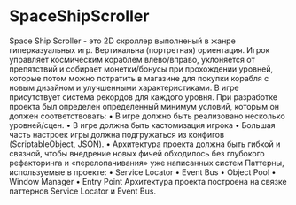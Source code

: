 # SpaceShipScroller
Space Ship Scroller -  это 2D скроллер выполненый в жанре гиперказуальных игр. Вертикальна (портретная) ориентация. Игрок управляет космическим кораблем влево/вправо, уклоняется от препятствий и собирает монетки/бонусы при прохождении уровней, которые потом можно потратить в магазине для покупки корабля с новым дизайном и улучшенными характеристиками. В игре присутствует система рекордов для каждого уровня.
При разработке проекта был определен определенный минимум условий, которым он должен соответствовать:
•	В игре должно быть реализовано несколько уровней/сцен.
•	В игре должна быть кастомизация игрока
•	Большая часть настроек игры должна подгружаться из конфигов (ScriptableObject, JSON).
•	Архитектура проекта должна быть гибкой и связной, чтобы внедрение новых фичей обходилось без глубокого рефакторинга и «перелопачивания» уже написанных систем
Паттерны, используемые в проекте:
•	Service Locator
•	Event Bus
•	Object Pool
•	Window Manager
•	Entry Point
Архитектура проекта построена на связке паттернов Service Locator и Event Bus. 

